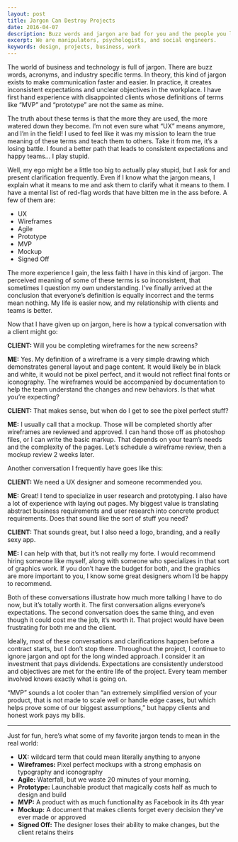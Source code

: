 ```yaml
---
layout: post
title: Jargon Can Destroy Projects
date: 2016-04-07
description: Buzz words and jargon are bad for you and the people you love
excerpt: We are manipulators, psychologists, and social engineers.
keywords: design, projects, business, work
---
```


The world of business and technology is full of jargon. There are buzz words, acronyms, and industry specific terms. In theory, this kind of jargon exists to make communication faster and easier. In practice, it creates inconsistent expectations and unclear objectives in the workplace. I have first hand experience with disappointed clients whose definitions of terms like “MVP” and “prototype” are not the same as mine.

The truth about these terms is that the more they are used, the more watered down they become. I’m not even sure what “UX” means anymore, and I’m in the field! I used to feel like it was my mission to learn the true meaning of these terms and teach them to others. Take it from me, it’s a losing battle. I found a better path that leads to consistent expectations and happy teams… I play stupid.

Well, my ego might be a little too big to actually play stupid, but I ask for and present clarification frequently. Even if I know what the jargon means, I explain what it means to me and ask them to clarify what it means to them. I have a mental list of red-flag words that have bitten me in the ass before. A few of them are:

- UX
- Wireframes
- Agile
- Prototype
- MVP
- Mockup
- Signed Off

The more experience I gain, the less faith I have in this kind of jargon. The perceived meaning of some of these terms is so inconsistent, that sometimes I question my own understanding. I’ve finally arrived at the conclusion that everyone’s definition is equally incorrect and the terms mean nothing. My life is easier now, and my relationship with clients and teams is better. 

Now that I have given up on jargon, here is how a typical conversation with a client might go:

**CLIENT:** Will you be completing wireframes for the new screens?

**ME:** Yes. My definition of a wireframe is a very simple drawing which demonstrates general layout and page content. It would likely be in black and white, it would not be pixel perfect, and it would not reflect final fonts or iconography. The wireframes would be accompanied by documentation to help the team understand the changes and new behaviors. Is that what you’re expecting?

**CLIENT:** That makes sense, but when do I get to see the pixel perfect stuff?

**ME:** I usually call that a mockup. Those will be completed shortly after wireframes are reviewed and approved. I can hand those off as photoshop files, or I can write the basic markup. That depends on your team’s needs and the complexity of the pages. Let’s schedule a wireframe review, then a mockup review 2 weeks later.

Another conversation I frequently have goes like this:

**CLIENT:** We need a UX designer and someone recommended you.

**ME:** Great! I tend to specialize in user research and prototyping. I also have a lot of experience with laying out pages. My biggest value is translating abstract business requirements and user research into concrete product requirements. Does that sound like the sort of stuff you need?

**CLIENT:** That sounds great, but I also need a logo, branding, and a really sexy app.

**ME:** I can help with that, but it’s not really my forte. I would recommend hiring someone like myself, along with someone who specializes in that sort of graphics work. If you don’t have the budget for both, and the graphics are more important to you, I know some great designers whom I’d be happy to recommend.

Both of these conversations illustrate how much more talking I have to do now, but it’s totally worth it. The first conversation aligns everyone’s expectations. The second conversation does the same thing, and even though it could cost me the job, it’s worth it. That project would have been frustrating for both me and the client. 

Ideally, most of these conversations and clarifications happen before a contract starts, but I don’t stop there. Throughout the project, I continue to ignore jargon and opt for the long winded approach. I consider it an investment that pays dividends. Expectations are consistently understood and objectives are met for the entire life of the project. Every team member involved knows exactly what is going on.

 “MVP” sounds a lot cooler than “an extremely simplified version of your product, that is not made to scale well or handle edge cases, but which helps prove some of our biggest assumptions,” but happy clients and honest work pays my bills.

---

Just for fun, here’s what some of my favorite jargon tends to mean in the real world:

- **UX:** wildcard term that could mean literally anything to anyone
- **Wireframes:** Pixel perfect mockups with a strong emphasis on typography and iconography
- **Agile:** Waterfall, but we waste 20 minutes of your morning.
- **Prototype:** Launchable product that magically costs half as much to design and build
- **MVP:** A product with as much functionality as Facebook in its 4th year
- **Mockup:** A document that makes clients forget every decision they’ve ever made or approved
- **Signed Off:** The designer loses their ability to make changes, but the client retains theirs